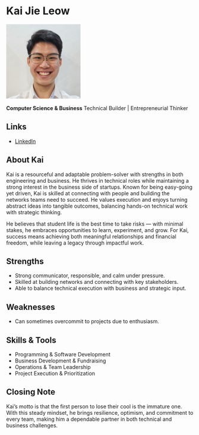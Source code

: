 # Kai Jie Leow

<img src="./kai_jie_leow.jpg" alt="Kai Jie Leow Profile" width="200"/>

**Computer Science & Business**
Technical Builder | Entrepreneurial Thinker

## Links

* [LinkedIn](#https://www.linkedin.com/in/sg-leow-kai-jie/)

## About Kai

Kai is a resourceful and adaptable problem-solver with strengths in both engineering and business. He thrives in technical roles while maintaining a strong interest in the business side of startups. Known for being easy-going yet driven, Kai is skilled at connecting with people and building the networks teams need to succeed. He values execution and enjoys turning abstract ideas into tangible outcomes, balancing hands-on technical work with strategic thinking.

He believes that student life is the best time to take risks — with minimal stakes, he embraces opportunities to learn, experiment, and grow. For Kai, success means achieving both meaningful relationships and financial freedom, while leaving a legacy through impactful work.

## Strengths

* Strong communicator, responsible, and calm under pressure.
* Skilled at building networks and connecting with key stakeholders.
* Able to balance technical execution with business and strategic input.

## Weaknesses

* Can sometimes overcommit to projects due to enthusiasm.

## Skills & Tools

* Programming & Software Development
* Business Development & Fundraising
* Operations & Team Leadership
* Project Execution & Prioritization

## Closing Note

Kai’s motto is that the first person to lose their cool is the immature one. With this steady mindset, he brings resilience, optimism, and commitment to every team, making him a dependable partner in both technical and business challenges.
